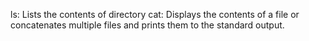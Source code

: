 ls: Lists the contents of directory
cat: Displays the contents of a file or concatenates multiple files and prints them to the standard output.